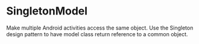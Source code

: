 # SingletonModel

Make multiple Android activities access the same object. Use the Singleton design pattern to have model class return reference to a common object.
